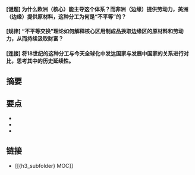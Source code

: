 #### [谜题] 为什么欧洲（核心）能主导这个体系？而非洲（边缘）提供劳动力，美洲（边缘）提供原材料，这种分工为何是“不平等”的？


#### [规律] “不平等交换”理论如何解释核心区用制成品换取边缘区的原材料和劳动力，从而持续汲取财富？


#### [连接] 将18世纪的这种分工与今天全球化中发达国家与发展中国家的关系进行对比，思考其中的历史延续性。


## 摘要


## 要点

- 
- 
- 

## 链接

- [[{h3_subfolder} MOC]]
